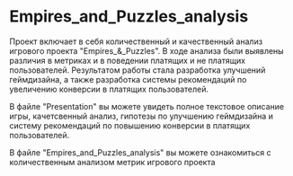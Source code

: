 # Empires_and_Puzzles_analysis
Проект включает в себя количественный и качественный анализ игрового проекта "Empires_&amp;_Puzzles". В ходе анализа были выявлены различия в метриках и в поведении платящих и не платящих пользователей. Результатом работы стала разработка улучшений геймдизайна, а также разработка системы рекомендаций по увеличению конверсии в платящих пользователей.

В файле "Presentation" вы можете увидеть полное текстовое описание игры, качетсвенный анализ, гипотезы по улучшению геймдизайна и систему рекомендаций по повышению конверсии в платящих пользователей.

В файле "Empires_and_Puzzles_analysis" вы можете ознакомиться с количественным анализом метрик игрового проекта
